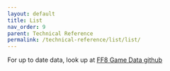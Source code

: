 ```yaml
---
layout: default
title: List
nav_order: 9
parent: Technical Reference
permalink: /technical-reference/list/list/
---
```


For up to date data, look up at [FF8 Game Data github](https://github.com/HobbitDur/FF8GameData/tree/master/Resources/json)